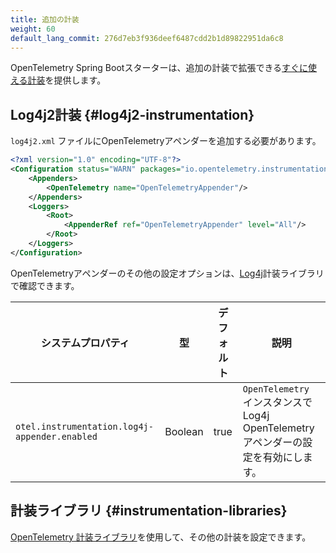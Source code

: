 ```yaml
---
title: 追加の計装
weight: 60
default_lang_commit: 276d7eb3f936deef6487cdd2b1d89822951da6c8
---
```


OpenTelemetry Spring Bootスターターは、追加の計装で拡張できる[すぐに使える計装](../out-of-the-box-instrumentation)を提供します。

## Log4j2計装 {#log4j2-instrumentation}

`log4j2.xml` ファイルにOpenTelemetryアペンダーを追加する必要があります。

```xml
<?xml version="1.0" encoding="UTF-8"?>
<Configuration status="WARN" packages="io.opentelemetry.instrumentation.log4j.appender.v2_17">
    <Appenders>
        <OpenTelemetry name="OpenTelemetryAppender"/>
    </Appenders>
    <Loggers>
        <Root>
            <AppenderRef ref="OpenTelemetryAppender" level="All"/>
        </Root>
    </Loggers>
</Configuration>
```

OpenTelemetryアペンダーのその他の設定オプションは、[Log4j](https://github.com/open-telemetry/opentelemetry-java-instrumentation/blob/main/instrumentation/log4j/log4j-appender-2.17/library/README.md)計装ライブラリで確認できます。

| システムプロパティ                            | 型      | デフォルト | 説明                                                                                |
| --------------------------------------------- | ------- | ---------- | ----------------------------------------------------------------------------------- |
| `otel.instrumentation.log4j-appender.enabled` | Boolean | true       | `OpenTelemetry` インスタンスでLog4j OpenTelemetryアペンダーの設定を有効にします。 |

## 計装ライブラリ {#instrumentation-libraries}

[OpenTelemetry 計装ライブラリ](https://github.com/open-telemetry/opentelemetry-java-instrumentation/blob/main/docs/supported-libraries.md#libraries--frameworks)を使用して、その他の計装を設定できます。
